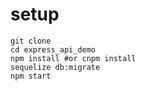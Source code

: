 # setup

```
git clone
cd express_api_demo
npm install #or cnpm install
sequelize db:migrate
npm start
```
